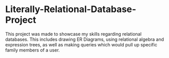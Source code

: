 # Literally-Relational-Database-Project
This project was made to showcase my skills regarding relational databases. This includes drawing ER Diagrams, using relational algebra and expression trees, as well as making queries which would pull up specific family members of a user.
